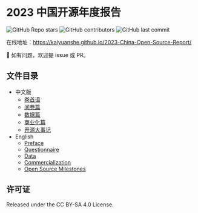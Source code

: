 # 2023 中国开源年度报告

![GitHub Repo stars](https://img.shields.io/github/stars/kaiyuanshe/2023-China-Open-Source-Report?style=for-the-badge)
![GitHub contributors](https://img.shields.io/github/contributors/kaiyuanshe/2023-China-Open-Source-Report?style=for-the-badge)
![GitHub last commit](https://img.shields.io/github/last-commit/kaiyuanshe/2023-China-Open-Source-Report?style=for-the-badge)

在线地址：https://kaiyuanshe.github.io/2023-China-Open-Source-Report/

👏 如有问题，欢迎提 issue 或 PR。

## 文件目录

- 中文版
  - [卷首语](./preface.md)
  - [问卷篇](./questionnaire.md)
  - [数据篇](./data.md)
  - [商业化篇](./commercialization.md)
  - [开源大事记](./open-source-milestones.md)
- English
  - [Preface](./en/preface.md)
  - [Questionnaire](./en/questionnaire.md)
  - [Data](./en/data.md)
  - [Commercialization](./en/commercialization.md)
  - [Open Source Milestones](./en/open-source-milestones.md)

## 许可证

Released under the CC BY-SA 4.0 License.
